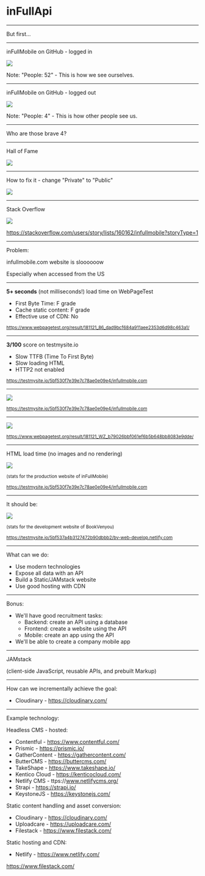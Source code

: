 # inFullApi

---

But first...

---

inFullMobile on GitHub - logged in

![](gh-sum-l.png)

Note: "People: 52" - This is how we see ourselves.

---

inFullMobile on GitHub - logged out

![](gh-sum-i.png)

Note: "People: 4" - This is how other people see us.

---

Who are those brave 4?

---

Hall of Fame

![](gh-p-i.png)

---

How to fix it - change "Private" to "Public"

![](gh-p-l.png)

---

Stack Overflow

![](so-ifm.png)

https://stackoverflow.com/users/story/lists/160162/infullmobile?storyType=1

---

Problem:

infullmobile.com website is sloooooow

Especially when accessed from the US

---

**5+ seconds** (not milliseconds!) load time on WebPageTest

- First Byte Time: F grade
- Cache static content: F grade
- Effective use of CDN: No

<small>https://www.webpagetest.org/result/181121_86_dad9bcf684a911aee2353d6d98c463a1/</small>

---

**3/100** score on testmysite.io

- Slow TTFB (Time To First Byte)
- Slow loading HTML
- HTTP2 not enabled

<small>https://testmysite.io/5bf530f7e39e7c78ae0e09e4/infullmobile.com</small>

---

![](testmysite.png)

<small>https://testmysite.io/5bf530f7e39e7c78ae0e09e4/infullmobile.com</small>

---

![](webpagetest1.png)

<small>https://www.webpagetest.org/result/181121_WZ_b79026bbf061ef6b5b648bb8083e9dde/</small>

---

HTML load time (no images and no rendering)

![](stats-ifm.png)

<small>(stats for the production website of inFullMobile)</small>

<small>https://testmysite.io/5bf530f7e39e7c78ae0e09e4/infullmobile.com</small>

---

It should be:

![](stats-bv.png)

<small>(stats for the development website of BookVenyou)</small>

<small>https://testmysite.io/5bf537a4b3127472b90dbbb2/bv-web-develop.netlify.com</small>

---

What can we do:

- Use modern technologies
- Expose all data with an API
- Build a Static/JAMstack website
- Use good hosting with CDN

---

Bonus:

- We'll have good recruitment tasks:
  - Backend: create an API using a database
  - Frontend: create a website using the API
  - Mobile: create an app using the API
- We'll be able to create a company mobile app

---

JAMstack

(client-side JavaScript, reusable APIs, and prebuilt Markup)

---

How can we incrementally achieve the goal:

- Cloudinary - https://cloudinary.com/

---

Example technology:

Headless CMS - hosted:

- Contentful - https://www.contentful.com/
- Prismic - https://prismic.io/
- GatherContent - https://gathercontent.com/
- ButterCMS - https://buttercms.com/
- TakeShape - https://www.takeshape.io/
- Kentico Cloud - https://kenticocloud.com/
- Netlify CMS - ttps://www.netlifycms.org/
- Strapi - https://strapi.io/
- KeystoneJS - https://keystonejs.com/

Static content handling and asset conversion:
- Cloudinary - https://cloudinary.com/
- Uploadcare - https://uploadcare.com/
- Filestack - https://www.filestack.com/

Static hosting and CDN:
- Netlify - https://www.netlify.com/








https://www.filestack.com/

